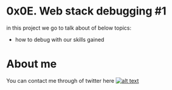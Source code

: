 # 0x0E. Web stack debugging #1

in this project we go to talk about of below topics:

* how to debug with our skills gained

# About me

You can contact me through of twitter here [![alt text](https://cdn.icon-icons.com/icons2/1254/PNG/128/1495494667-jd13_84467.png)](https://twitter.com/Near_Fuentes")
